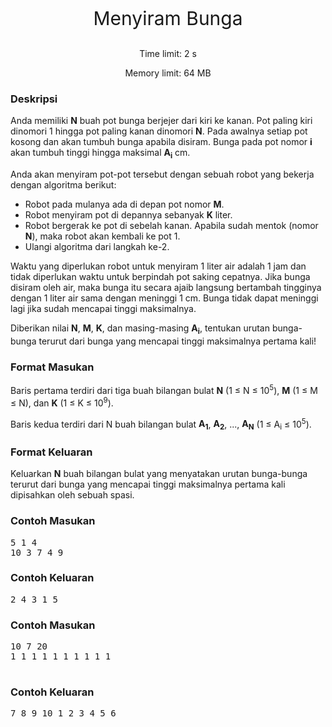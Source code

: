 <div style="text-align:center">
    <p style="font-size:30px">Menyiram Bunga</p>
    <p>Time limit: 2 s</p>
    <p>Memory limit: 64 MB</p>
</div>
<div class="content-text">
    <h3>Deskripsi</h3>

<p>Anda memiliki <strong>N</strong> buah pot bunga berjejer dari kiri ke kanan. Pot paling kiri dinomori 1 hingga pot paling kanan dinomori <strong>N</strong>. Pada awalnya setiap pot kosong dan akan tumbuh bunga apabila disiram. Bunga pada pot nomor <strong>i</strong> akan tumbuh tinggi hingga maksimal <strong>A<sub>i</sub></strong> cm.</p>

<p>Anda akan menyiram pot-pot tersebut dengan sebuah robot yang bekerja dengan algoritma berikut:</p>

<ul>
    <li>Robot pada mulanya ada di depan pot nomor <strong>M</strong>.</li>
    <li>Robot menyiram pot di depannya sebanyak <strong>K</strong> liter.</li>
    <li>Robot bergerak ke pot di sebelah kanan. Apabila sudah mentok (nomor <strong>N</strong>), maka robot akan kembali ke pot 1.</li>
    <li>Ulangi algoritma dari langkah ke-2.</li>
</ul>

<p>Waktu yang diperlukan robot untuk menyiram 1 liter air adalah 1 jam dan tidak diperlukan waktu untuk berpindah pot saking cepatnya. Jika bunga disiram oleh air, maka bunga itu secara ajaib langsung bertambah tingginya dengan 1 liter air sama dengan meninggi 1 cm. Bunga tidak dapat meninggi lagi jika sudah mencapai tinggi maksimalnya.</p>

<p>Diberikan nilai <strong>N</strong>, <strong>M</strong>, <strong>K</strong>, dan masing-masing <strong>A<sub>i</sub></strong>, tentukan urutan bunga-bunga terurut dari bunga yang mencapai tinggi maksimalnya pertama kali!</p>

<h3>Format Masukan</h3>

<p>Baris pertama terdiri dari tiga buah bilangan bulat&nbsp;<strong>N</strong>&nbsp;(1&nbsp;≤ N&nbsp;≤ 10<sup>5</sup>), <strong>M</strong>&nbsp;(1 ≤&nbsp;M ≤ N), dan <strong>K</strong>&nbsp;(1 ≤&nbsp;K ≤ 10<sup>9</sup>).</p>

<p>Baris kedua terdiri dari N buah bilangan bulat <strong>A<sub>1</sub></strong>, <strong>A<sub>2</sub></strong>, ..., <strong>A<sub>N</sub></strong>&nbsp;(1&nbsp;≤ A<sub>i</sub>&nbsp;≤ 10<sup>5</sup>).</p>

<h3>Format Keluaran</h3>

<p>Keluarkan <strong>N</strong> buah bilangan bulat yang menyatakan urutan bunga-bunga terurut dari bunga yang mencapai tinggi maksimalnya pertama kali dipisahkan oleh sebuah spasi.</p>

<h3>Contoh Masukan</h3>

<pre>5 1 4
10 3 7 4 9
</pre>

<h3>Contoh Keluaran</h3>

<pre>2 4 3 1 5
</pre>

<h3>Contoh Masukan</h3>

<pre>10 7 20
1 1 1 1 1 1 1 1 1 1

</pre>

<h3>Contoh Keluaran</h3>

<pre>7 8 9 10 1 2 3 4 5 6
</pre>

</div>
